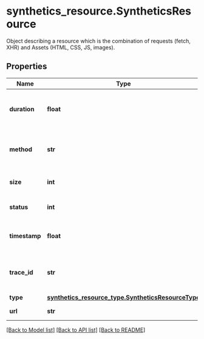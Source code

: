 # synthetics_resource.SyntheticsResource

Object describing a resource which is the combination of requests (fetch, XHR) and Assets (HTML, CSS, JS, images).
## Properties
Name | Type | Description | Notes
------------ | ------------- | ------------- | -------------
**duration** | **float** | Number of time the resource was collected. | [optional] 
**method** | **str** | HTTP method associated to the resource. | [optional] 
**size** | **int** | Size of the resource in bytes. | [optional] 
**status** | **int** | Status Code of the resource. | [optional] 
**timestamp** | **float** | Timestamp of the resource collection. | [optional] 
**trace_id** | **str** | Trace ID associated with the resource if any. | [optional] 
**type** | [**synthetics_resource_type.SyntheticsResourceType**](SyntheticsResourceType.md) |  | [optional] 
**url** | **str** | URL of the resource. | [optional] 

[[Back to Model list]](../README.md#documentation-for-models) [[Back to API list]](../README.md#documentation-for-api-endpoints) [[Back to README]](../README.md)


